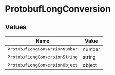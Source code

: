 # ProtobufLongConversion


## Values

| Name                           | Value                          |
| ------------------------------ | ------------------------------ |
| `ProtobufLongConversionNumber` | number                         |
| `ProtobufLongConversionString` | string                         |
| `ProtobufLongConversionObject` | object                         |